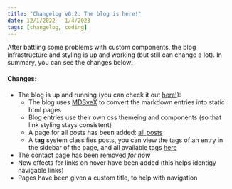 ```yaml
---
title: "Changelog v0.2: The blog is here!"
date: 12/1/2022 - 1/4/2023
tags: [changelog, coding]
---
```


After battling some problems with custom components, the blog infrastructure and styling is up and working (but still can change a lot). In summary, you can see the changes below:

#### Changes:

- The blog is up and running (you can check it out [here!](/blog)):
    -   The blog uses [MDSveX](https://mdsvex.com/) to convert the markdown entries into static html pages
    -   Blog entries use their own css themeing and components (so that link styling stays consistent)
    -   A page for all posts has been added: [all posts](/blog/posts)
    -   A **tag** system classifies posts, you can view the tags of an entry in the sidebar of the page, and all available tags [here](/blog/tags)
- The contact page has been removed *for now*
- New effects for links on hover have been added (this helps identigy navigable links)
- Pages have been given a custom title, to help with navigation
